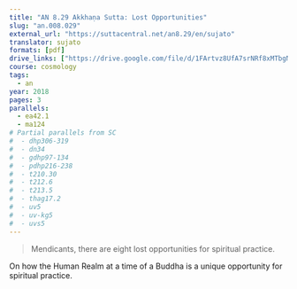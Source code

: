 ```yaml
---
title: "AN 8.29 Akkhaṇa Sutta: Lost Opportunities"
slug: "an.008.029"
external_url: "https://suttacentral.net/an8.29/en/sujato"
translator: sujato
formats: [pdf]
drive_links: ["https://drive.google.com/file/d/1FArtvz8UfA7srNRf8xMTbgN5hynX2Vzw/view?usp=drivesdk"]
course: cosmology
tags:
  - an
year: 2018
pages: 3
parallels:
  - ea42.1
  - ma124
# Partial parallels from SC
#  - dhp306-319
#  - dn34
#  - gdhp97-134
#  - pdhp216-238
#  - t210.30
#  - t212.6
#  - t213.5
#  - thag17.2
#  - uv5
#  - uv-kg5
#  - uvs5
---
```


> Mendicants, there are eight lost opportunities for spiritual practice.

On how the Human Realm at a time of a Buddha is a unique opportunity for spiritual practice.
